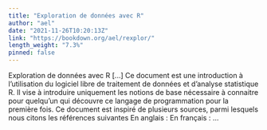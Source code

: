 ```yaml
---
title: "Exploration de données avec R"
author: "ael"
date: "2021-11-26T10:20:13Z"
link: "https://bookdown.org/ael/rexplor/"
length_weight: "7.3%"
pinned: false
---
```


Exploration de données avec R [...] Ce document est une introduction à l’utilisation du logiciel libre de traitement de données et d’analyse statistique R. Il vise à introduire uniquement les notions de base nécessaire à connaitre pour quelqu’un qui découvre ce langage de programmation pour la première fois. Ce document est inspiré de plusieurs sources, parmi lesquels nous citons les références suivantes En anglais : En français :  ...
